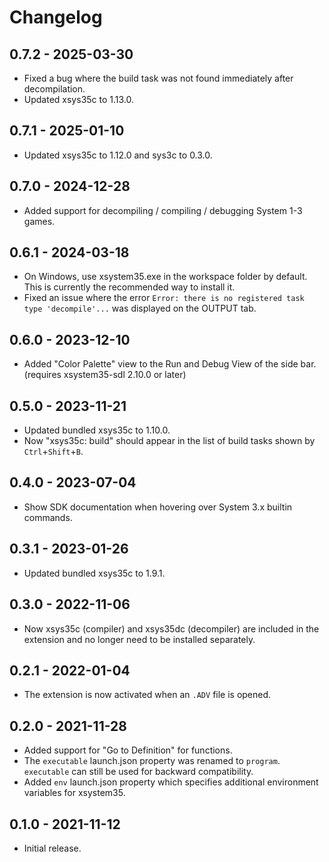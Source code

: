 # Changelog

## 0.7.2 - 2025-03-30
- Fixed a bug where the build task was not found immediately after decompilation.
- Updated xsys35c to 1.13.0.

## 0.7.1 - 2025-01-10
- Updated xsys35c to 1.12.0 and sys3c to 0.3.0.

## 0.7.0 - 2024-12-28
- Added support for decompiling / compiling / debugging System 1-3 games.

## 0.6.1 - 2024-03-18
- On Windows, use xsystem35.exe in the workspace folder by default. This is
  currently the recommended way to install it.
- Fixed an issue where the error `Error: there is no registered task type
  'decompile'...` was displayed on the OUTPUT tab.

## 0.6.0 - 2023-12-10
- Added "Color Palette" view to the Run and Debug View of the side bar.
  (requires xsystem35-sdl 2.10.0 or later)

## 0.5.0 - 2023-11-21
- Updated bundled xsys35c to 1.10.0.
- Now "xsys35c: build" should appear in the list of build tasks shown by
  `Ctrl`+`Shift`+`B`.

## 0.4.0 - 2023-07-04
- Show SDK documentation when hovering over System 3.x builtin commands.

## 0.3.1 - 2023-01-26
- Updated bundled xsys35c to 1.9.1.

## 0.3.0 - 2022-11-06
- Now xsys35c (compiler) and xsys35dc (decompiler) are included in the
  extension and no longer need to be installed separately.

## 0.2.1 - 2022-01-04
- The extension is now activated when an `.ADV` file is opened.

## 0.2.0 - 2021-11-28
- Added support for "Go to Definition" for functions.
- The `executable` launch.json property was renamed to `program`. `executable`
  can still be used for backward compatibility.
- Added `env` launch.json property which specifies additional environment
  variables for xsystem35.

## 0.1.0 - 2021-11-12
- Initial release.
